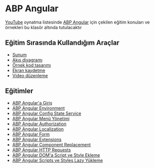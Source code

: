 # ABP Angular

[YouTube](https://bit.ly/abp-angular-playlist) oynatma listesinde [ABP Angular](https://github.com/abpframework/abp/tree/dev/npm/ng-packs) için çekilen eğitim konuları ve örnekleri bu klasör altında tutulacaktır

## Eğitim Sırasında Kullandığım Araçlar

- [Sunum](https://www.canva.com)
- [Akış diyagramı](https://app.diagrams.net)
- [Örnek kod tasarımı](https://carbon.now.sh/)
- [Ekran kaydetme](https://www.easeus.com/screen-recorder)
- [Video düzenleme](https://multimedia.easeus.com/video-editor)

## Eğitimler

- [ABP Angular'a Giriş](https://www.youtube.com/watch?v=p0TFn20v9mM&list=PLBEMB-Eql15s3EJwziiMzW4QdFqYjCC34&index=1)
- [ABP Angular Environment](https://www.youtube.com/watch?v=6dvSD5vJ1ts&list=PLBEMB-Eql15s3EJwziiMzW4QdFqYjCC34&index=2)
- [ABP Angular Config State Service](https://www.youtube.com/watch?v=fXs1Zb85Zvg&list=PLBEMB-Eql15s3EJwziiMzW4QdFqYjCC34&index=3)
- [ABP Angular Menü Yönetimi](https://www.youtube.com/watch?v=BRMdnp7HFWs&list=PLBEMB-Eql15s3EJwziiMzW4QdFqYjCC34&index=4)
- [ABP Angular Authorization](https://www.youtube.com/watch?v=-YHzBwPmqUs&list=PLBEMB-Eql15s3EJwziiMzW4QdFqYjCC34&index=5)
- [ABP Angular Localization](https://www.youtube.com/watch?v=fotEK6WRUjo&list=PLBEMB-Eql15s3EJwziiMzW4QdFqYjCC34&index=6)
- [ABP Angular Form](https://www.youtube.com/watch?v=7BMC6zD24t8&list=PLBEMB-Eql15s3EJwziiMzW4QdFqYjCC34&index=7)
- [ABP Angular Extensions](https://www.youtube.com/watch?v=gp-MpTztd38&list=PLBEMB-Eql15s3EJwziiMzW4QdFqYjCC34&index=8)
- [ABP Angular Component Replacement](https://www.youtube.com/watch?v=6FU2ttjCCEc&list=PLBEMB-Eql15s3EJwziiMzW4QdFqYjCC34&index=11&ab_channel=AlegoriYaz%C4%B1l%C4%B1m)
- [ABP Angular HTTP Requests](https://www.youtube.com/watch?v=H4xigL7r-lo&list=PLBEMB-Eql15s3EJwziiMzW4QdFqYjCC34&index=10&ab_channel=AlegoriYaz%C4%B1l%C4%B1m)
- [ABP Angular DOM'a Script ve Style Ekleme](https://www.youtube.com/watch?v=tvJNV_B152I&list=PLBEMB-Eql15s3EJwziiMzW4QdFqYjCC34&index=11)
- [ABP Angular Scripts ve Styles Lazy Yükleme]()
